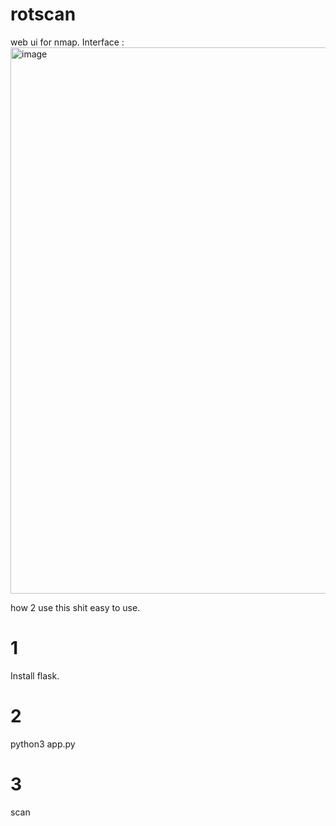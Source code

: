# rotscan
web ui for nmap.
Interface : <img width="1878" height="874" alt="image" src="https://github.com/user-attachments/assets/e024070a-7a25-4cf8-ba4e-f97ae7805ea2" />



how 2 use this shit easy to use. 
# 1 
Install flask.
# 2 
python3 app.py
# 3 
scan
